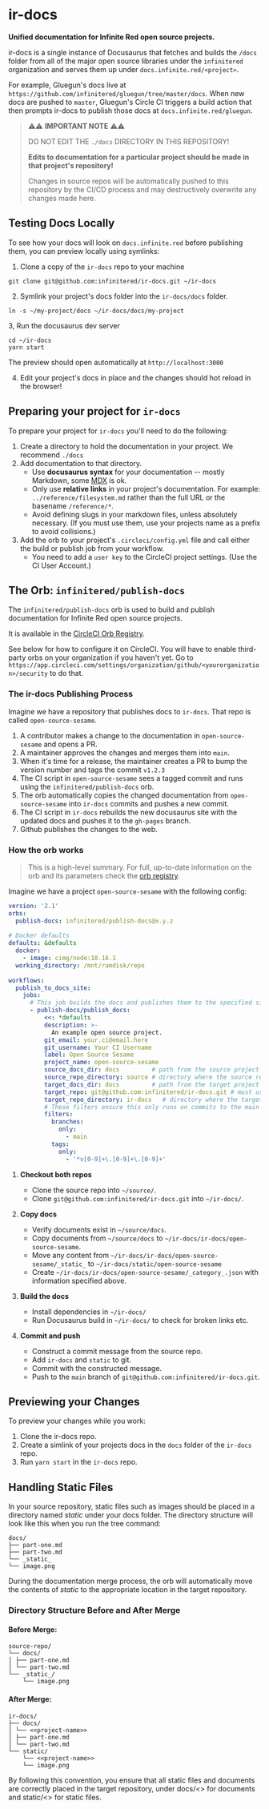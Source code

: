 # ir-docs

**Unified documentation for Infinite Red open source projects.**

ir-docs is a single instance of Docusaurus that fetches and builds the `/docs` folder from all of the major open source libraries under the `infinitered` organization and serves them up under `docs.infinite.red/<project>`.

For example, Gluegun's docs live at `https://github.com/infinitered/gluegun/tree/master/docs`. When new docs are pushed to `master`, Gluegun's Circle CI triggers a build action that then prompts ir-docs to publish those docs at `docs.infinite.red/gluegun`.

> ⚠️⚠️ **IMPORTANT NOTE** ⚠️⚠️
>
> DO NOT EDIT THE `./docs` DIRECTORY IN THIS REPOSITORY!
> 
> **Edits to documentation for a particular project should be made in that project's repository!**
> 
> Changes in source repos will be automatically pushed to this repository by the CI/CD process and may destructively overwrite any changes made here.

## Testing Docs Locally

To see how your docs will look on `docs.infinite.red` before publishing them, you can preview locally using symlinks:

1. Clone a copy of the `ir-docs` repo to your machine
```
git clone git@github.com:infinitered/ir-docs.git ~/ir-docs
```

2. Symlink your project's docs folder into the `ir-docs/docs` folder.

```
ln -s ~/my-project/docs ~/ir-docs/docs/my-project
```

3, Run the docusaurus dev server
```
cd ~/ir-docs
yarn start
```
The preview should open automatically at `http://localhost:3000`

4. Edit your project's docs in place and the changes should hot reload in the browser!

## Preparing your project for `ir-docs`

To prepare your project for `ir-docs` you'll need to do the following:

1. Create a directory to hold the documentation in your project. We recommend `./docs`
2. Add documentation to that directory.
    * Use **docusaurus syntax** for your documentation -- mostly Markdown, some [MDX](https://mdxjs.com/) is ok.
    * Only use **relative links** in your project's documentation. For example: `../reference/filesystem.md` rather than the full URL or the basename `/reference/*`.
    * Avoid defining slugs in your markdown files, unless absolutely necessary. (If you must use them, use your projects
      name as a prefix to avoid collisions.)
3. Add the orb to your project's `.circleci/config.yml` file and call either the build or publish job from your
   workflow.
    * You need to add a `user key` to the CircleCI project settings. (Use the CI User Account.)
           
## The Orb: `infinitered/publish-docs` 

The `infinitered/publish-docs` orb is used to build and publish documentation for Infinite Red open source projects. 

It is available in the [CircleCI Orb Registry](https://circleci.com/developer/orbs/orb/infinitered/publish-docs).

See below for how to configure it on CircleCI. You will have to enable third-party orbs on your organization if you haven't yet. Go to `https://app.circleci.com/settings/organization/github/<yourorganization>/security` to do that.

### The ir-docs Publishing Process

Imagine we have a repository that publishes docs to `ir-docs`. That repo is called `open-source-sesame`.

1. A contributor makes a change to the documentation in `open-source-sesame` and opens a PR.
2. A maintainer approves the changes and merges them into `main`.
3. When it's time for a release, the maintainer creates a PR to bump the version number and tags the commit `v1.2.3`
4. The CI script in `open-source-sesame` sees a tagged commit and runs using the `infinitered/publish-docs` orb.
5. The orb automatically copies the changed documentation from `open-source-sesame` into `ir-docs` commits and pushes a new commit.
6. The CI script in `ir-docs` rebuilds the new docusaurus site with the updated docs and pushes it to the `gh-pages` branch.
7. Github publishes the changes to the web. 

### How the orb works

> This is a high-level summary. For full, up-to-date information on the orb and its parameters check the [orb registry](https://circleci.com/developer/orbs/orb/infinitered/publish-docs).

Imagine we have a project `open-source-sesame` with the following config:

```yaml
version: '2.1'
orbs:
  publish-docs: infinitered/publish-docs@x.y.z
  
# Docker defaults
defaults: &defaults
  docker:
    - image: cimg/node:18.16.1
  working_directory: /mnt/ramdisk/repo  
  
workflows:
  publish_to_docs_site:
    jobs:
      # This job builds the docs and publishes them to the specified site
      - publish-docs/publish_docs:
          <<: *defaults
          description: >-
            An example open source project.
          git_email: your.ci@email.here
          git_username: Your CI Username
          label: Open Source Sesame
          project_name: open-source-sesame
          source_docs_dir: docs         # path from the source project root where docs are kept
          source_repo_directory: source # directory where the source repo is cloned
          target_docs_dir: docs         # path from the target project root where docs are kept
          target_repo: git@github.com:infinitered/ir-docs.git # must use SSH
          target_repo_directory: ir-docs   # directory where the target repo is cloned
          # These filters ensure this only runs on commits to the main branch that are tagged with a version
          filters:
            branches:
              only:
                - main
            tags:
              only:
                - '*v[0-9]+\.[0-9]+\.[0-9]+'
```

1. **Checkout both repos**
    - Clone the source repo into `~/source/`.
    - Clone `git@github.com:infinitered/ir-docs.git` into `~/ir-docs/`.

2. **Copy docs**
    - Verify documents exist in `~/source/docs`.
    - Copy documents from `~/source/docs` to `~/ir-docs/ir-docs/open-source-sesame`.
    - Move any content from `~/ir-docs/ir-docs/open-source-sesame/_static_` to `~/ir-docs/static/open-source-sesame`
    - Create `~/ir-docs/ir-docs/open-source-sesame/_category_.json` with information specified above.

3. **Build the docs**
    - Install dependencies in `~/ir-docs/`
    - Run Docusaurus build in `~/ir-docs/` to check for broken links etc. 

4. **Commit and push**
    - Construct a commit message from the source repo.
    - Add `ir-docs` and `static` to git.
    - Commit with the constructed message.
    - Push to the `main` branch of `git@github.com:infinitered/ir-docs.git`.

## Previewing your Changes

To preview your changes while you work:

1. Clone the ir-docs repo.
2. Create a simlink of your projects docs in the `docs` folder of the `ir-docs` repo.
3. Run `yarn start` in the `ir-docs` repo.

## Handling Static Files
In your source repository, static files such as images should be placed in a directory named _static_ under your docs folder. The directory structure will look like this when you run the tree command:

```
docs/
├── part-one.md
├── part-two.md
└── _static_
└── image.png
```

During the documentation merge process, the orb will automatically move the contents of _static_ to the appropriate location in the target repository.

### Directory Structure Before and After Merge
#### Before Merge:
```
source-repo/
└── docs/
│ ├── part-one.md
│ └── part-two.md
└── _static_/
    └── image.png
```

#### After Merge:
```
ir-docs/
├── docs/
│ └── <<project-name>>
│ ├── part-one.md
│ └── part-two.md
└── static/
    └── <<project-name>>
    └── image.png
```
    
By following this convention, you ensure that all static files and documents are correctly placed in the target repository, under docs/<<project-name>> for documents and static/<<project-name>> for static files.
